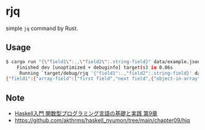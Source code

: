 # rjq

simple `jq` command by Rust.

## Usage

```sh
$ cargo run "{\"field1\":.,\"field2\":.string-field}" data/example.json
    Finished dev [unoptimized + debuginfo] target(s) in 0.06s
     Running `target/debug/rjq '{"field1":.,"field2":.string-field}' data/example.json`
{"field1":{"array-field":["first field","next field",{"object-in-array":"string value in object-in-array"}],"nested-field":{"inner-number":100,"inner-string":"inner value"},"string-field":"string value"},"field2":"string value"}
```

## Note

- [Haskell入門 関数型プログラミング言語の基礎と実践 第9章](https://gihyo.jp/book/2017/978-4-7741-9237-6)
- https://github.com/akthrms/haskell_nyumon/tree/main/chapter09/hjq
